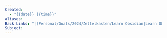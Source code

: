 ```yaml
---
Created:
  - "{{date}} {{time}}"
aliases: 
Back Links: "[[Personal/Goals/2024/Zettelkasten/Learn Obsidian|Learn Obsidian]]"
Subject:
---
```

